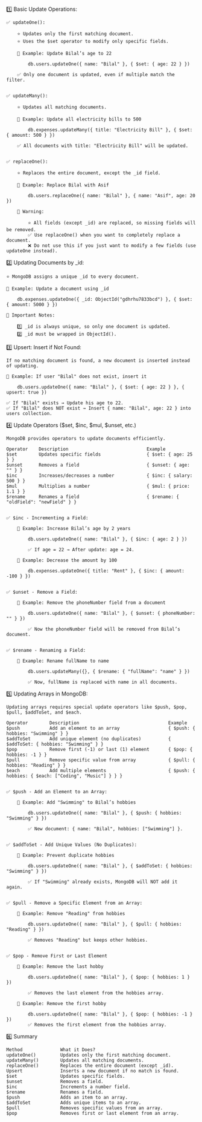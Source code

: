1️⃣ Basic Update Operations:

    ✅ updateOne():

        ⭐ Updates only the first matching document.
        ⭐ Uses the $set operator to modify only specific fields.

        📌 Example: Update Bilal’s age to 22

            db.users.updateOne({ name: "Bilal" }, { $set: { age: 22 } })

        ✅ Only one document is updated, even if multiple match the filter.


    ✅ updateMany():

        ⭐ Updates all matching documents.

        📌 Example: Update all electricity bills to 500

            db.expenses.updateMany({ title: "Electricity Bill" }, { $set: { amount: 500 } })

        ✅ All documents with title: "Electricity Bill" will be updated.


    ✅ replaceOne():

        ⭐ Replaces the entire document, except the _id field.

        📌 Example: Replace Bilal with Asif

            db.users.replaceOne({ name: "Bilal" }, { name: "Asif", age: 20 })

        🚨 Warning:

            ⭐ All fields (except _id) are replaced, so missing fields will be removed.
            ✅ Use replaceOne() when you want to completely replace a document.
            ❌ Do not use this if you just want to modify a few fields (use updateOne instead).


2️⃣ Updating Documents by _id:

    ⭐ MongoDB assigns a unique _id to every document.

    📌 Example: Update a document using _id

        db.expenses.updateOne({ _id: ObjectId("gdhrhu7833bcd") }, { $set: { amount: 5000 } })

    🚨 Important Notes: 

        1️⃣ _id is always unique, so only one document is updated.
        2️⃣ _id must be wrapped in ObjectId().


3️⃣ Upsert: Insert if Not Found:

    If no matching document is found, a new document is inserted instead of updating.

    📌 Example: If user "Bilal" does not exist, insert it

        db.users.updateOne({ name: "Bilal" }, { $set: { age: 22 } }, { upsert: true })

    ✅ If "Bilal" exists → Update his age to 22.
    ✅ If "Bilal" does NOT exist → Insert { name: "Bilal", age: 22 } into users collection.


4️⃣ Update Operators ($set, $inc, $mul, $unset, etc.)

    MongoDB provides operators to update documents efficiently.

    Operator	Description	                            Example
    $set	    Updates specific fields	                { $set: { age: 25 } }
    $unset	    Removes a field	                        { $unset: { age: "" } }
    $inc	    Increases/decreases a number	        { $inc: { salary: 500 } }
    $mul	    Multiplies a number	                    { $mul: { price: 1.1 } }
    $rename	    Renames a field	                        { $rename: { "oldField": "newField" } }


    ✅ $inc - Incrementing a Field:
    
        📌 Example: Increase Bilal’s age by 2 years

            db.users.updateOne({ name: "Bilal" }, { $inc: { age: 2 } })

            ✅ If age = 22 → After update: age = 24.

        📌 Example: Decrease the amount by 100

            db.expenses.updateOne({ title: "Rent" }, { $inc: { amount: -100 } })


    ✅ $unset - Remove a Field:

        📌 Example: Remove the phoneNumber field from a document

            db.users.updateOne({ name: "Bilal" }, { $unset: { phoneNumber: "" } })

            ✅ Now the phoneNumber field will be removed from Bilal’s document.


    ✅ $rename - Renaming a Field:

        📌 Example: Rename fullName to name

            db.users.updateMany({}, { $rename: { "fullName": "name" } })

            ✅ Now, fullName is replaced with name in all documents.




5️⃣ Updating Arrays in MongoDB:

    Updating arrays requires special update operators like $push, $pop, $pull, $addToSet, and $each.

    Operator	    Description	                                Example
    $push	        Add an element to an array	                { $push: { hobbies: "Swimming" } }
    $addToSet	    Add unique element (no duplicates)	        { $addToSet: { hobbies: "Swimming" } }
    $pop	        Remove first (-1) or last (1) element	    { $pop: { hobbies: -1 } }
    $pull	        Remove specific value from array	        { $pull: { hobbies: "Reading" } }
    $each	        Add multiple elements	                    { $push: { hobbies: { $each: ["Coding", "Music"] } } }


    ✅ $push - Add an Element to an Array:

        📌 Example: Add "Swimming" to Bilal’s hobbies

            db.users.updateOne({ name: "Bilal" }, { $push: { hobbies: "Swimming" } })

            ✅ New document: { name: "Bilal", hobbies: ["Swimming"] }.


    ✅ $addToSet - Add Unique Values (No Duplicates):

        📌 Example: Prevent duplicate hobbies

            db.users.updateOne({ name: "Bilal" }, { $addToSet: { hobbies: "Swimming" } })

            ✅ If "Swimming" already exists, MongoDB will NOT add it again.


    ✅ $pull - Remove a Specific Element from an Array:

        📌 Example: Remove "Reading" from hobbies

            db.users.updateOne({ name: "Bilal" }, { $pull: { hobbies: "Reading" } })

            ✅ Removes "Reading" but keeps other hobbies.


    ✅ $pop - Remove First or Last Element

        📌 Example: Remove the last hobby

            db.users.updateOne({ name: "Bilal" }, { $pop: { hobbies: 1 } })

            ✅ Removes the last element from the hobbies array.

        📌 Example: Remove the first hobby

            db.users.updateOne({ name: "Bilal" }, { $pop: { hobbies: -1 } })
            ✅ Removes the first element from the hobbies array.


6️⃣ Summary

    Method	            What it Does?
    updateOne()	        Updates only the first matching document.
    updateMany()	    Updates all matching documents.
    replaceOne()	    Replaces the entire document (except _id).
    Upsert	            Inserts a new document if no match is found.
    $set	            Updates specific fields.
    $unset	            Removes a field.
    $inc	            Increments a number field.
    $rename	            Renames a field.
    $push	            Adds an item to an array.
    $addToSet	        Adds unique items to an array.
    $pull	            Removes specific values from an array.
    $pop	            Removes first or last element from an array.